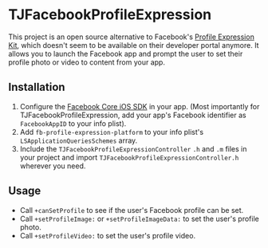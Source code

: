 # TJFacebookProfileExpression

This project is an open source alternative to Facebook's [Profile Expression Kit](https://developers.facebook.com/products/profile-expression-kit), which doesn't seem to be available on their developer portal anymore. It allows you to launch the Facebook app and prompt the user to set their profile photo or video to content from your app.

## Installation

1. Configure the [Facebook Core iOS SDK](https://developers.facebook.com/docs/ios/componentsdks) in your app. (Most importantly for TJFacebookProfileExpression, add your app's Facebook identifier as `FacebookAppID` to your info plist).
2. Add `fb-profile-expression-platform` to your info plist's `LSApplicationQueriesSchemes` array.
3. Include the `TJFacebookProfileExpressionController` `.h` and `.m` files in your project and import `TJFacebookProfileExpressionController.h` wherever you need.

## Usage

- Call `+canSetProfile` to see if the user's Facebook profile can be set.
- Call `+setProfileImage:` or `+setProfileImageData:` to set the user's profile photo.
- Call `+setProfileVideo:` to set the user's profile video.